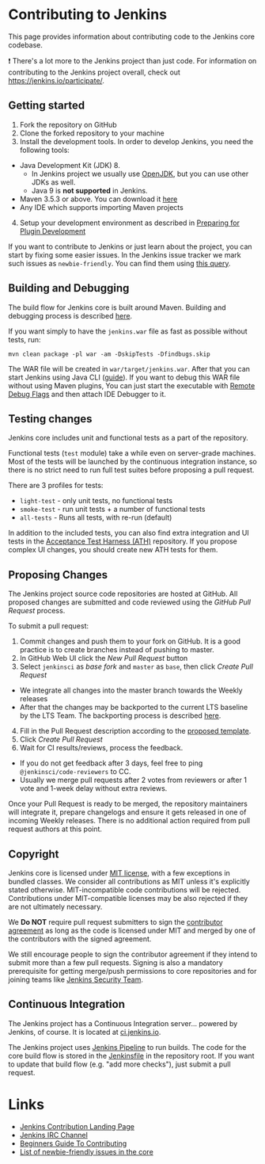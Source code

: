 # Contributing to Jenkins

This page provides information about contributing code to the Jenkins core codebase.

:exclamation: There's a lot more to the Jenkins project than just code. For information on contributing to the Jenkins project overall, check out https://jenkins.io/participate/.

## Getting started

1. Fork the repository on GitHub
2. Clone the forked repository to your machine
3. Install the development tools. In order to develop Jenkins, you need the following tools:
  * Java Development Kit (JDK) 8.
    - In Jenkins project we usually use [OpenJDK](http://openjdk.java.net/),
  but you can use other JDKs as well.
    - Java 9 is **not supported** in Jenkins.
  * Maven 3.5.3 or above. You can download it [here](https://maven.apache.org/download.cgi)
  * Any IDE which supports importing Maven projects
4. Setup your development environment as described in [Preparing for Plugin Development](https://jenkins.io/doc/developer/tutorial/prepare/)

If you want to contribute to Jenkins or just learn about the project,
you can start by fixing some easier issues.
In the Jenkins issue tracker we mark such issues as `newbie-friendly`.
You can find them
using [this query](https://issues.jenkins-ci.org/issues/?jql=project%20%3D%20JENKINS%20AND%20status%20in%20(Open%2C%20%22In%20Progress%22%2C%20Reopened)%20AND%20component%20%3D%20core%20AND%20labels%20in%20(newbie-friendly)).

## Building and Debugging

The build flow for Jenkins core is built around Maven.
Building and debugging process is described [here](https://jenkins.io/doc/developer/building/).

If you want simply to have the `jenkins.war` file as fast as possible without tests, run:

    mvn clean package -pl war -am -DskipTests -Dfindbugs.skip

The WAR file will be created in `war/target/jenkins.war`.
After that you can start Jenkins using Java CLI ([guide](https://wiki.jenkins.io/display/JENKINS/Starting+and+Accessing+Jenkins)).
If you want to debug this WAR file without using Maven plugins,
You can just start the executable with [Remote Debug Flags](https://stackoverflow.com/questions/975271/remote-debugging-a-java-application)
and then attach IDE Debugger to it.

## Testing changes

Jenkins core includes unit and functional tests as a part of the repository.

Functional tests (`test` module) take a while even on server-grade machines.
Most of the tests will be launched by the continuous integration instance,
so there is no strict need to run full test suites before proposing a pull request.

There are 3 profiles for tests:

* `light-test` - only unit tests, no functional tests
* `smoke-test` - run unit tests + a number of functional tests
* `all-tests` - Runs all tests, with re-run (default)

In addition to the included tests, you can also find extra integration and UI
tests in the [Acceptance Test Harness (ATH)](https://github.com/jenkinsci/acceptance-test-harness) repository.
If you propose complex UI changes, you should create new ATH tests for them.

## Proposing Changes

The Jenkins project source code repositories are hosted at GitHub.
All proposed changes are submitted and code reviewed using the _GitHub Pull Request_ process.

To submit a pull request:

1. Commit changes and push them to your fork on GitHub.
It is a good practice is to create branches instead of pushing to master.
2. In GitHub Web UI click the _New Pull Request_ button
3. Select `jenkinsci` as _base fork_ and `master` as `base`, then click _Create Pull Request_
  * We integrate all changes into the master branch towards the Weekly releases
  * After that the changes may be backported to the current LTS baseline by the LTS Team.
    The backporting process is described [here](https://jenkins.io/download/lts/).
4. Fill in the Pull Request description according to the [proposed template](.github/PULL_REQUEST_TEMPLATE.md).
5. Click _Create Pull Request_
6. Wait for CI results/reviews, process the feedback.
  * If you do not get feedback after 3 days, feel free to ping `@jenkinsci/code-reviewers` to CC.
  * Usually we merge pull requests after 2 votes from reviewers or after 1 vote and 1-week delay without extra reviews.

Once your Pull Request is ready to be merged,
the repository maintainers will integrate it, prepare changelogs and
ensure it gets released in one of incoming Weekly releases.
There is no additional action required from pull request authors at this point.

## Copyright

Jenkins core is licensed under [MIT license](./LICENSE.txt), with a few exceptions in bundled classes.
We consider all contributions as MIT unless it's explicitly stated otherwise.
MIT-incompatible code contributions will be rejected.
Contributions under MIT-compatible licenses may be also rejected if they are not ultimately necessary.

We **Do NOT** require pull request submitters to sign the [contributor agreement](https://wiki.jenkins.io/display/JENKINS/Copyright+on+source+code)
as long as the code is licensed under MIT and merged by one of the contributors with the signed agreement.

We still encourage people to sign the contributor agreement if they intend to submit more than a few pull requests.
Signing is also a mandatory prerequisite for getting merge/push permissions to core repositories
and for joining teams like [Jenkins Security Team](https://jenkins.io/security/#team).

## Continuous Integration

The Jenkins project has a Continuous Integration server... powered by Jenkins, of course.
It is located at [ci.jenkins.io](https://ci.jenkins.io/).

The Jenkins project uses [Jenkins Pipeline](https://jenkins.io/doc/book/pipeline/) to run builds.
The code for the core build flow is stored in the [Jenkinsfile](./Jenkinsfile) in the repository root.
If you want to update that build flow (e.g. "add more checks"),
just submit a pull request.

# Links

* [Jenkins Contribution Landing Page](https://jenkins.io/participate/)
* [Jenkins IRC Channel](https://jenkins.io/chat/)
* [Beginners Guide To Contributing](https://wiki.jenkins.io/display/JENKINS/Beginners+Guide+to+Contributing)
* [List of newbie-friendly issues in the core](https://issues.jenkins-ci.org/issues/?jql=project%20%3D%20JENKINS%20AND%20status%20in%20(Open%2C%20%22In%20Progress%22%2C%20Reopened)%20AND%20component%20%3D%20core%20AND%20labels%20in%20(newbie-friendly))



